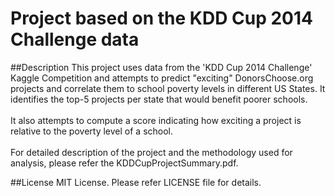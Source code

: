 # Project based on the KDD Cup 2014 Challenge data

##Description
This project uses data from the 'KDD Cup 2014 Challenge' Kaggle Competition and attempts to predict "exciting" DonorsChoose.org projects and correlate them to school poverty levels in different US States. It identifies the top-5 projects per state that would benefit poorer schools. 
<br>
<br>
It also attempts to compute a score indicating how exciting a project is relative to the poverty level of a school.
<br>
<br>
For detailed description of the project and the methodology used for analysis, please refer the KDDCupProjectSummary.pdf.

##License
MIT License. Please refer LICENSE file for details.
